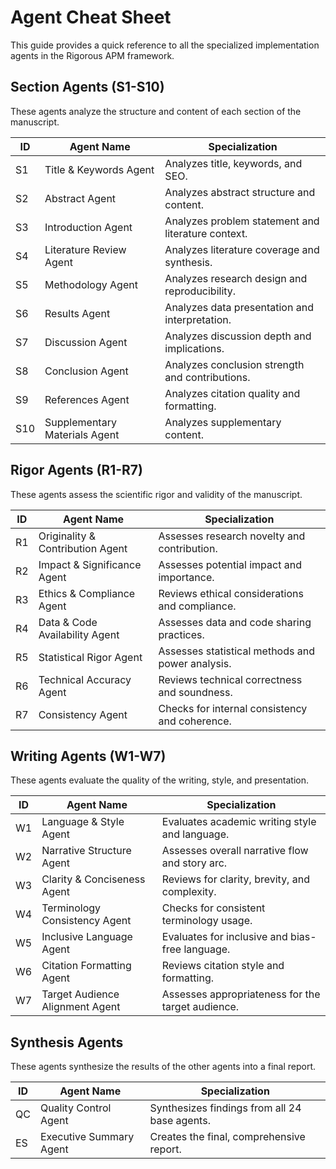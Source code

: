 # Agent Cheat Sheet

This guide provides a quick reference to all the specialized implementation agents in the Rigorous APM framework.

## Section Agents (S1-S10)

These agents analyze the structure and content of each section of the manuscript.

| ID  | Agent Name                      | Specialization                                      |
| --- | ------------------------------- | --------------------------------------------------- |
| S1  | Title & Keywords Agent          | Analyzes title, keywords, and SEO.                  |
| S2  | Abstract Agent                  | Analyzes abstract structure and content.            |
| S3  | Introduction Agent              | Analyzes problem statement and literature context.  |
| S4  | Literature Review Agent         | Analyzes literature coverage and synthesis.         |
| S5  | Methodology Agent               | Analyzes research design and reproducibility.       |
| S6  | Results Agent                   | Analyzes data presentation and interpretation.      |
| S7  | Discussion Agent                | Analyzes discussion depth and implications.         |
| S8  | Conclusion Agent                | Analyzes conclusion strength and contributions.     |
| S9  | References Agent                | Analyzes citation quality and formatting.           |
| S10 | Supplementary Materials Agent   | Analyzes supplementary content.                     |

## Rigor Agents (R1-R7)

These agents assess the scientific rigor and validity of the manuscript.

| ID  | Agent Name                        | Specialization                                      |
| --- | --------------------------------- | --------------------------------------------------- |
| R1  | Originality & Contribution Agent  | Assesses research novelty and contribution.         |
| R2  | Impact & Significance Agent       | Assesses potential impact and importance.           |
| R3  | Ethics & Compliance Agent         | Reviews ethical considerations and compliance.      |
| R4  | Data & Code Availability Agent    | Assesses data and code sharing practices.           |
| R5  | Statistical Rigor Agent           | Assesses statistical methods and power analysis.    |
| R6  | Technical Accuracy Agent          | Reviews technical correctness and soundness.        |
| R7  | Consistency Agent                 | Checks for internal consistency and coherence.      |

## Writing Agents (W1-W7)

These agents evaluate the quality of the writing, style, and presentation.

| ID  | Agent Name                          | Specialization                                      |
| --- | ----------------------------------- | --------------------------------------------------- |
| W1  | Language & Style Agent              | Evaluates academic writing style and language.      |
| W2  | Narrative Structure Agent           | Assesses overall narrative flow and story arc.      |
| W3  | Clarity & Conciseness Agent         | Reviews for clarity, brevity, and complexity.       |
| W4  | Terminology Consistency Agent       | Checks for consistent terminology usage.            |
| W5  | Inclusive Language Agent            | Evaluates for inclusive and bias-free language.     |
| W6  | Citation Formatting Agent           | Reviews citation style and formatting.              |
| W7  | Target Audience Alignment Agent     | Assesses appropriateness for the target audience.   |

## Synthesis Agents

These agents synthesize the results of the other agents into a final report.

| ID  | Agent Name                  | Specialization                                      |
| --- | --------------------------- | --------------------------------------------------- |
| QC  | Quality Control Agent       | Synthesizes findings from all 24 base agents.       |
| ES  | Executive Summary Agent     | Creates the final, comprehensive report.            |
